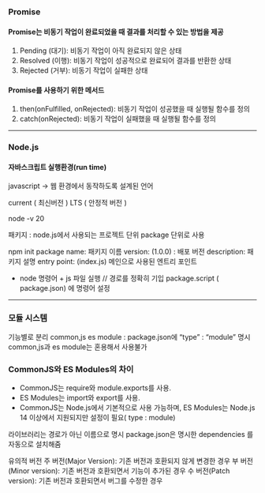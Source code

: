 ### Promise

#### Promise는 비동기 작업이 완료되었을 때 결과를 처리할 수 있는 방법을 제공

1. Pending (대기): 비동기 작업이 아직 완료되지 않은 상태
2. Resolved (이행): 비동기 작업이 성공적으로 완료되어 결과를 반환한 상태
3. Rejected (거부): 비동기 작업이 실패한 상태

#### Promise를 사용하기 위한 메서드
1. then(onFulfilled, onRejected): 비동기 작업이 성공했을 때 실행될 함수를 정의
2. catch(onRejected): 비동기 작업이 실패했을 때 실행될 함수를 정의

---


### Node.js

#### 자바스크립트 실행환경(run time)
javascript -> 웹 환경에서 동작하도록 설계된 언어

current ( 최신버전 )
LTS ( 안정적 버전 )

node -v 20

패키지 : node.js에서 사용되는 프로젝트 단위
package 단위로 사용

npm init 
package name: 패키지 이름
version: (1.0.0)  : 배포 버전
description: 패키지 설명
entry point: (index.js) 메인으로 사용된 엔트리 포인트

* node 명령어  + js 파일 실행 // 경로를 정확히 기입
package.script ( package.json) 에 명령어 설정 

---

### 모듈 시스템
기능별로 분리
common,js
es module : package.json에 “type” : “module” 명시
common,js과 es module는 혼용해서 사용불가

### CommonJS와 ES Modules의 차이
- CommonJS는 require와 module.exports를 사용.
- ES Modules는 import와 export를 사용.
- CommonJS는 Node.js에서 기본적으로 사용 가능하며, ES Modules는 Node.js 14 이상에서 지원되지만 설정이 필요( type : module)

라이브러리는 경로가 아닌 이름으로 명시
package.json은 명시한 dependencies 를 자동으로 설치해줌

유의적 버전 
주 버전(Major Version): 기존 버전과 호환되지 않게 변경한 경우
부 버전(Minor version): 기존 버전과 호환되면서 기능이 추가된 경우
수 버전(Patch version): 기존 버전과 호환되면서 버그를 수정한 경우
